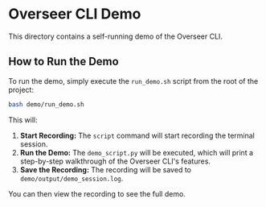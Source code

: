 # Overseer CLI Demo

This directory contains a self-running demo of the Overseer CLI.

## How to Run the Demo

To run the demo, simply execute the `run_demo.sh` script from the root of the project:

```bash
bash demo/run_demo.sh
```

This will:

1.  **Start Recording:** The `script` command will start recording the terminal session.
2.  **Run the Demo:** The `demo_script.py` will be executed, which will print a step-by-step walkthrough of the Overseer CLI's features.
3.  **Save the Recording:** The recording will be saved to `demo/output/demo_session.log`.

You can then view the recording to see the full demo.
